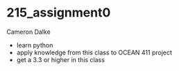 # 215_assignment0
Cameron Dalke
- learn python
- apply knowledge from this class to OCEAN 411 project
- get a 3.3 or higher in this class
